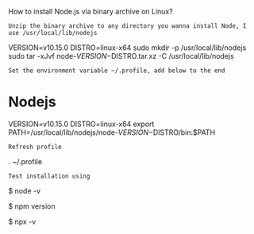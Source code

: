 How to install Node.js via binary archive on Linux?

    Unzip the binary archive to any directory you wanna install Node, I use /usr/local/lib/nodejs

 VERSION=v10.15.0
 DISTRO=linux-x64
 sudo mkdir -p /usr/local/lib/nodejs
 sudo tar -xJvf node-$VERSION-$DISTRO.tar.xz -C /usr/local/lib/nodejs 

    Set the environment variable ~/.profile, add below to the end

# Nodejs
VERSION=v10.15.0
DISTRO=linux-x64
export PATH=/usr/local/lib/nodejs/node-$VERSION-$DISTRO/bin:$PATH

    Refresh profile

. ~/.profile

    Test installation using

$ node -v

$ npm version

$ npx -v
